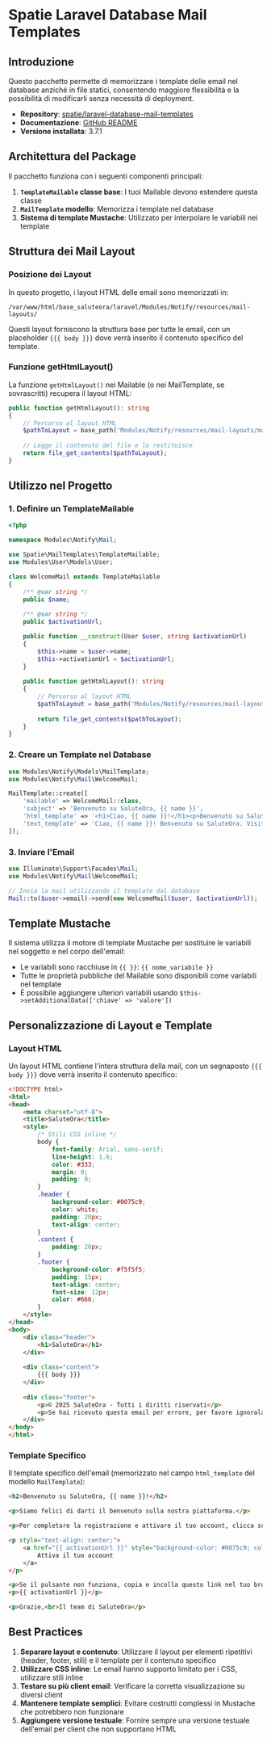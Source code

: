 # Spatie Laravel Database Mail Templates

## Introduzione

Questo pacchetto permette di memorizzare i template delle email nel database anziché in file statici, consentendo maggiore flessibilità e la possibilità di modificarli senza necessità di deployment.

- **Repository**: [spatie/laravel-database-mail-templates](https://github.com/spatie/laravel-database-mail-templates)
- **Documentazione**: [GitHub README](https://github.com/spatie/laravel-database-mail-templates)
- **Versione installata**: 3.7.1

## Architettura del Package

Il pacchetto funziona con i seguenti componenti principali:

1. **`TemplateMailable` classe base**: I tuoi Mailable devono estendere questa classe
2. **`MailTemplate` modello**: Memorizza i template nel database
3. **Sistema di template Mustache**: Utilizzato per interpolare le variabili nei template

## Struttura dei Mail Layout

### Posizione dei Layout

In questo progetto, i layout HTML delle email sono memorizzati in:

```
/var/www/html/base_saluteora/laravel/Modules/Notify/resources/mail-layouts/
```

Questi layout forniscono la struttura base per tutte le email, con un placeholder `{{{ body }}}` dove verrà inserito il contenuto specifico del template.

### Funzione getHtmlLayout()

La funzione `getHtmlLayout()` nei Mailable (o nei MailTemplate, se sovrascritti) recupera il layout HTML:

```php
public function getHtmlLayout(): string
{
    // Percorso al layout HTML
    $pathToLayout = base_path('Modules/Notify/resources/mail-layouts/main.html');
    
    // Legge il contenuto del file e lo restituisce
    return file_get_contents($pathToLayout);
}
```

## Utilizzo nel Progetto

### 1. Definire un TemplateMailable

```php
<?php

namespace Modules\Notify\Mail;

use Spatie\MailTemplates\TemplateMailable;
use Modules\User\Models\User;

class WelcomeMail extends TemplateMailable
{
    /** @var string */
    public $name;
    
    /** @var string */
    public $activationUrl;

    public function __construct(User $user, string $activationUrl)
    {
        $this->name = $user->name;
        $this->activationUrl = $activationUrl;
    }
    
    public function getHtmlLayout(): string
    {
        // Percorso al layout HTML
        $pathToLayout = base_path('Modules/Notify/resources/mail-layouts/main.html');
        
        return file_get_contents($pathToLayout);
    }
}
```

### 2. Creare un Template nel Database

```php
use Modules\Notify\Models\MailTemplate;
use Modules\Notify\Mail\WelcomeMail;

MailTemplate::create([
    'mailable' => WelcomeMail::class,
    'subject' => 'Benvenuto su SaluteOra, {{ name }}',
    'html_template' => '<h1>Ciao, {{ name }}!</h1><p>Benvenuto su SaluteOra. Clicca <a href="{{ activationUrl }}">qui</a> per attivare il tuo account.</p>',
    'text_template' => 'Ciao, {{ name }}! Benvenuto su SaluteOra. Visita {{ activationUrl }} per attivare il tuo account.'
]);
```

### 3. Inviare l'Email

```php
use Illuminate\Support\Facades\Mail;
use Modules\Notify\Mail\WelcomeMail;

// Invia la mail utilizzando il template dal database
Mail::to($user->email)->send(new WelcomeMail($user, $activationUrl));
```

## Template Mustache

Il sistema utilizza il motore di template Mustache per sostituire le variabili nel soggetto e nel corpo dell'email:

- Le variabili sono racchiuse in `{{ }}`: `{{ nome_variabile }}`
- Tutte le proprietà pubbliche del Mailable sono disponibili come variabili nel template
- È possibile aggiungere ulteriori variabili usando `$this->setAdditionalData(['chiave' => 'valore'])`

## Personalizzazione di Layout e Template

### Layout HTML

Un layout HTML contiene l'intera struttura della mail, con un segnaposto `{{{ body }}}` dove verrà inserito il contenuto specifico:

```html
<!DOCTYPE html>
<html>
<head>
    <meta charset="utf-8">
    <title>SaluteOra</title>
    <style>
        /* Stili CSS inline */
        body { 
            font-family: Arial, sans-serif;
            line-height: 1.6;
            color: #333;
            margin: 0;
            padding: 0;
        }
        .header {
            background-color: #0075c9;
            color: white;
            padding: 20px;
            text-align: center;
        }
        .content {
            padding: 20px;
        }
        .footer {
            background-color: #f5f5f5;
            padding: 15px;
            text-align: center;
            font-size: 12px;
            color: #666;
        }
    </style>
</head>
<body>
    <div class="header">
        <h1>SaluteOra</h1>
    </div>
    
    <div class="content">
        {{{ body }}}
    </div>
    
    <div class="footer">
        <p>© 2025 SaluteOra - Tutti i diritti riservati</p>
        <p>Se hai ricevuto questa email per errore, per favore ignorala o contattaci.</p>
    </div>
</body>
</html>
```

### Template Specifico

Il template specifico dell'email (memorizzato nel campo `html_template` del modello `MailTemplate`):

```html
<h2>Benvenuto su SaluteOra, {{ name }}!</h2>

<p>Siamo felici di darti il benvenuto sulla nostra piattaforma.</p>

<p>Per completare la registrazione e attivare il tuo account, clicca sul pulsante qui sotto:</p>

<p style="text-align: center;">
    <a href="{{ activationUrl }}" style="background-color: #0075c9; color: white; padding: 10px 20px; text-decoration: none; border-radius: 4px; display: inline-block; margin: 20px 0;">
        Attiva il tuo account
    </a>
</p>

<p>Se il pulsante non funziona, copia e incolla questo link nel tuo browser:</p>
<p>{{ activationUrl }}</p>

<p>Grazie,<br>Il team di SaluteOra</p>
```

## Best Practices

1. **Separare layout e contenuto**: Utilizzare il layout per elementi ripetitivi (header, footer, stili) e il template per il contenuto specifico
2. **Utilizzare CSS inline**: Le email hanno supporto limitato per i CSS, utilizzare stili inline
3. **Testare su più client email**: Verificare la corretta visualizzazione su diversi client
4. **Mantenere template semplici**: Evitare costrutti complessi in Mustache che potrebbero non funzionare
5. **Aggiungere versione testuale**: Fornire sempre una versione testuale dell'email per client che non supportano HTML
